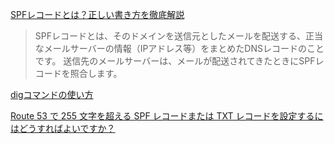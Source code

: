 [SPFレコードとは？正しい書き方を徹底解説](https://www.kagoya.jp/howto/it-glossary/mail/spf/)  
> SPFレコードとは、そのドメインを送信元としたメールを配送する、正当なメールサーバーの情報（IPアドレス等）をまとめたDNSレコードのことです。
> 送信先のメールサーバーは、メールが配送されてきたときにSPFレコードを照合します。

[digコマンドの使い方](https://hana-shin.hatenablog.com/entry/2021/12/22/201022#6-%E3%82%BF%E3%82%A4%E3%83%97%E3%81%AE%E4%BD%BF%E3%81%84%E6%96%B9-t)

[Route 53 で 255 文字を超える SPF レコードまたは TXT レコードを設定するにはどうすればよいですか？](https://aws.amazon.com/jp/premiumsupport/knowledge-center/route-53-configure-long-spf-txt-records/)

